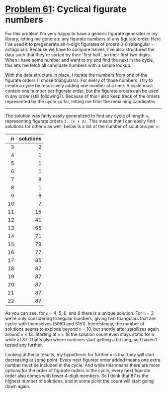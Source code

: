 # [Problem 61](https://projecteuler.net/problem=61): Cyclical figurate numbers

For this problem I'm very happy to have a generic figurate generator in my library, letting me generate any figurate numbers of any figurate order.
Here I've used it to pregenerate all 4-digit figurates of orders 3-8 (triangular - octagonal).
Because we have to compare halves, I've also structured the data such that they're sorted by their 'first half', so their first two digits.
When I have some number and want to try and find the next in the cycle, this lets me fetch all candidate numbers with a simple lookup.

With the data structure in place, I iterate the numbers from one of the figurate orders (I chose triangulars).
For every of those numbers, I try to create a cycle by recursively adding one number at a time.
A cycle must contain one number per figurate order, but the figurate orders can be used in any order (still following?).
Because of this I also keep track of the orders represented by the cycle so far, letting me filter the remaining candidates.

---

The solution was fairly easily generalized to find any cycle of length `n`, representing figurate orders `3..(n + 2)`.
This means that I can easily find solutions for other `n` as well; below is a list of the number of solutions per `n`:

 n | solutions
--:|----------:
 3 |  2
 4 |  1
 5 |  1
 6 |  1
 7 |  8
 8 |  1
 9 |  6
10 |  7
11 | 15
12 | 41
13 | 65
14 | 71
15 | 79
16 | 77
17 | 85
18 | 87
19 | 87
20 | 87
21 | 87
22 | 87

As you can see, for `n` = 4, 5, 6, and 8 there is a unique solution.
For `n` = 3 we're only considering triangular numbers, giving two triangulars that are cyclic with themselves (5050 and 5151).
Interestingly, the number of solutions seems to explode beyond `n` = 10, but shortly after stabilizes again around `n` = 13.
Starting at `n` = 18 the solution count even stays static for a while at 87.
That's also where runtimes start getting a bit long, so I haven't tested any further.

Looking at these results, my hypothesis for further `n` is that they will start decreasing at some point.
Every next figurate order added means one extra number must be included in the cycle.
And while this means there are more options for the order of figurate orders in the cycle, every next figurate order also comes with fewer 4-digit members.
So I think that 87 is the highest number of solutions, and at some point the count will start going down again.
